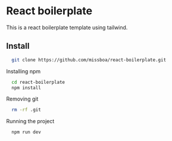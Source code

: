 # React boilerplate

This is a react boilerplate template using tailwind.

## Install

```bash
  git clone https://github.com/missboa/react-boilerplate.git
```

Installing npm

```bash
  cd react-boilerplate
  npm install
```

Removing git

```bash
  rm -rf .git
```

Running the project

```bash
  npm run dev
```
